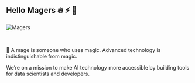 ## Hello Magers 🔥 ⚡ 🌊

![Magers](https://media.graphassets.com/xQPZH0JcT52q2J88Z6cr)


<br />


🧙 A mage is someone who uses magic. Advanced technology is indistinguishable from magic.

We’re on a mission to make AI technology more accessible
by building tools for data scientists and developers.
